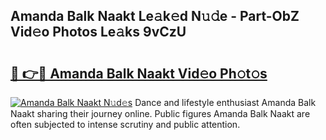 ## Amanda Balk Naakt Le𝚊k𝚎d N𝚞𝚍e - Part-ObZ Vid𝚎o Photos Le𝚊ks 9vCzU

# <h2><a href="http://fbar8l0.evod.top/?m=Amanda+Balk+Naakt">🔗 👉🔴 Amanda Balk Naakt Vid𝚎o Ph𝚘t𝚘s</a></h2>

[![Amanda Balk Naakt N𝚞d𝚎s](https://i.imgur.com/8V9OHl7.gif)](http://fbar8l0.evod.top/?m=Amanda+Balk+Naakt)
Dance and lifestyle enthusiast Amanda Balk Naakt sharing their journey online. Public figures Amanda Balk Naakt are often subjected to intense scrutiny and public attention. 
